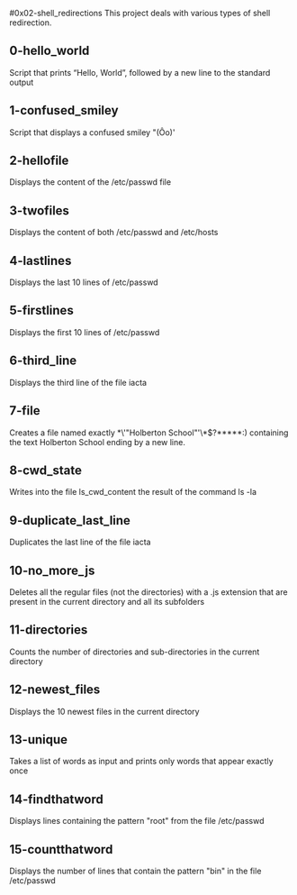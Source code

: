 #0x02-shell_redirections
This project deals with various types of shell redirection.

## 0-hello_world
Script that prints “Hello, World”, followed by a new line to the standard output

## 1-confused_smiley
Script that displays a confused smiley "(Ôo)'

## 2-hellofile
Displays the content of the /etc/passwd file

## 3-twofiles
Displays the content of both /etc/passwd and /etc/hosts

## 4-lastlines
Displays the last 10 lines of /etc/passwd

## 5-firstlines
Displays the first 10 lines of /etc/passwd

## 6-third_line
Displays the third line of the file iacta

## 7-file
Creates a file named exactly \*\\'"Holberton School"\'\\*$\?\*\*\*\*\*:) containing the text Holberton School ending by a new line.

## 8-cwd_state
Writes into the file ls_cwd_content the result of the command ls -la

## 9-duplicate_last_line
Duplicates the last line of the file iacta

## 10-no_more_js
Deletes all the regular files (not the directories) with a .js extension that are present in the current directory and all its subfolders

## 11-directories
Counts the number of directories and sub-directories in the current directory

## 12-newest_files
Displays the 10 newest files in the current directory

## 13-unique
Takes a list of words as input and prints only words that appear exactly once

## 14-findthatword
Displays lines containing the pattern "root" from the file /etc/passwd

## 15-countthatword
Displays the number of lines that contain the pattern "bin" in the file /etc/passwd
